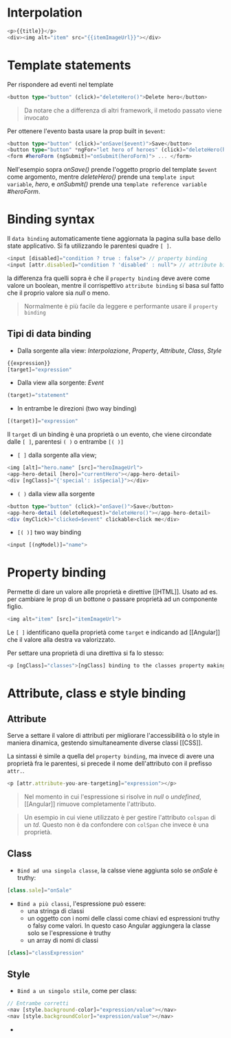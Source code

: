 # Interpolation

```ts
<p>{{title}}</p>
<div><img alt="item" src="{{itemImageUrl}}"></div>
```

# Template statements

Per rispondere ad eventi nel template


```ts
<button type="button" (click)="deleteHero()">Delete hero</button>
```

>Da notare che a differenza di altri framework, il metodo passato viene invocato

Per ottenere l'evento basta usare la prop built in `$event`:

```ts
<button type="button" (click)="onSave($event)">Save</button>
<button type="button" *ngFor="let hero of heroes" (click)="deleteHero(hero)">{{hero.name}}</button>
<form #heroForm (ngSubmit)="onSubmit(heroForm)"> ... </form>
```

Nell'esempio sopra *onSave()* prende l'oggetto proprio del template `$event` come argomento, mentre *deleteHero()* prende una `template input variable`, *hero*, e *onSubmit()* prende una `template reference variable` *#heroForm*.

# Binding syntax

Il `data binding` automaticamente tiene aggiornata la pagina sulla base dello state applicativo.
Si fa utilizzando le parentesi quadre `[ ]`.

```ts
<input [disabled]="condition ? true : false"> // property binding
<input [attr.disabled]="condition ? 'disabled' : null"> // attribute binding
```

la differenza fra quelli sopra è che il `property binding` deve avere come valore un boolean, mentre il corrispettivo `attribute binding` si basa sul fatto che il proprio valore sia *null* o meno.

>Normalmente è più facile da leggere e performante usare il `property binding`

## Tipi di data binding

- Dalla sorgente alla view: *Interpolazione*, *Property*, *Attribute*, *Class*, *Style*

```ts
{{expression}} 
[target]="expression"
```

- Dalla view alla sorgente: *Event*

```ts
(target)="statement"
```

- In entrambe le direzioni (two way binding)

```ts
[(target)]="expression"
```

Il `target` di un binding è una proprietà o un evento, che viene circondate dalle `[ ]`, parentesi `( )` o entrambe `[( )]`

- `[ ]` dalla sorgente alla view;

```ts
<img [alt]="hero.name" [src]="heroImageUrl">
<app-hero-detail [hero]="currentHero"></app-hero-detail>
<div [ngClass]="{'special': isSpecial}"></div>
```

- `( )` dalla view alla sorgente

```ts
<button type="button" (click)="onSave()">Save</button>
<app-hero-detail (deleteRequest)="deleteHero()"></app-hero-detail>
<div (myClick)="clicked=$event" clickable>click me</div>
```

- `[( )]` two way binding

```ts
<input [(ngModel)]="name">
```

# Property binding

Permette di dare un valore alle proprietà e direttive [[HTML]]. Usato ad es. per cambiare le prop di un bottone o passare proprietà ad un componente figlio.

```ts
<img alt="item" [src]="itemImageUrl">
```

Le `[ ]` identificano quella proprietà come `target` e indicando ad [[Angular]] che il valore alla destra va valorizzato.

Per settare una proprietà di una direttiva si fa lo stesso:

```ts
<p [ngClass]="classes">[ngClass] binding to the classes property making this blue</p>
```

# Attribute, class e style binding

## Attribute

Serve a settare il valore di attributi per migliorare l'accessibilità o lo style in maniera dinamica, gestendo simultaneamente diverse classi [[CSS]].

La sintassi è simile a quella del `property binding`, ma invece di avere una proprietà fra le parentesi, si precede il nome dell'attributo con il prefisso `attr.`.

```ts
<p [attr.attribute-you-are-targeting]="expression"></p>
```

>Nel momento in cui l'espressione si risolve in *null* o *undefined*, [[Angular]] rimuove completamente l'attributo.

>Un esempio in cui viene utilizzato è per gestire l'attributo `colspan` di un *td*. Questo non è da confondere con `colSpan` che invece è una proprietà.

## Class

- `Bind ad una singola classe`, la calsse viene aggiunta solo se *onSale* è truthy:

```ts
[class.sale]="onSale"
```

- `Bind a più classi`, l'espressione può essere:
	- una stringa di classi
	- un oggetto con i nomi delle classi come chiavi ed espressioni truthy o falsy come valori. In questo caso Angular aggiungera la classe solo se l'espressione è truthy
	- un array di nomi di classi

```ts
[class]="classExpression"
```

## Style

- `Bind a un singolo stile`, come per class:

```ts
// Entrambe corretti
<nav [style.background-color]="expression/value"></nav>
<nav [style.backgroundColor]="expression/value"></nav>
```

- 